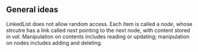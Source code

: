 ## General ideas

LinkedList does not allow random access.
Each item is called a *node*, whose strcutre has a link called *next* pointing to the next node, with content stored in *val*.
Manipulation on contents includes reading or updating; manipulation on nodes includes adding and deleting.
